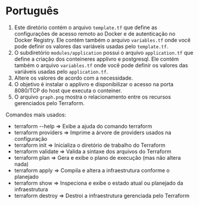 # Português

1. Este diretório contém o arquivo ``template.tf`` que define as configurações
de acesso remoto ao Docker e de autenticação no Docker Registry. Ele contém
também o arquivo ``variables.tf`` onde você pode definir os valores das variáveis
usadas pelo ``template.tf``.
2. O subdiretório ``modules/application`` possui o arquivo ``application.tf``
que define a criação dos conteineres applivro e postgresql. Ele contém também o
arquivo ``variables.tf`` onde você pode definir os valores das variáveis usadas
pelo ``application.tf``.
3. Altere os valores de acordo com a necessidade.
4. O objetivo é instalar o applivro e disponibilizar o acesso na porta 8080/TCP
do host que executa o conteiner.
5. O arquivo ``graph.png`` mostra o relacionamento entre os recursos gerenciados
pelo Terraform.

Comandos mais usados:

* terraform --help    => Exibe a ajuda do comando terraform<br>
* terraform providers => Imprime a árvore de providers usados na configuração<br>
* terraform init      => Inicializa o diretório de trabalho do Terraform<br>
* terraform validate  => Valida a sintaxe dos arquivos do Terraform<br>
* terraform plan      => Gera e exibe o plano de execução (mas não altera nada) <br>
* terraform apply     => Compila e altera a infraestrutura conforme o planejado<br>
* terraform show      => Inspeciona e exibe o estado atual ou planejado da infraestrutura<br>
* terraform destroy   => Destroi a infraestrutura gerenciada pelo Terraform<br>
